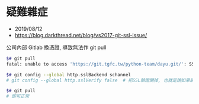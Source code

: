 # 疑難雜症

- 2019/08/12
- https://blog.darkthread.net/blog/vs2017-git-ssl-issue/

公司內部 Gitlab 換憑證, 導致無法作 git pull

```bash
$# git pull
fatal: unable to access 'https://git.tgfc.tw/python-team/dayu.git/': SSL certificate problem: unable to get local issuer certificate

$# git config --global http.sslBackend schannel
# git config --global http.sslVerify false  # 把SSL驗證關掉, 也就是說如果網域被導向到其他, 你也不會知道, 所以不安全

$# git pull
# 即可正常
```
